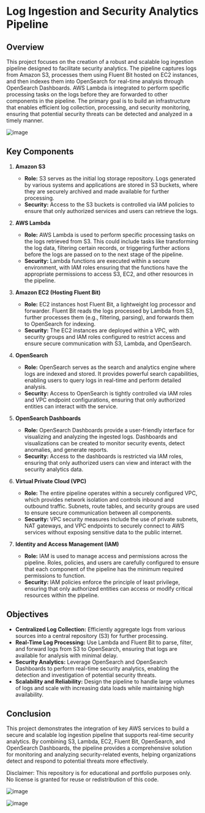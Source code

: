 # Log Ingestion and Security Analytics Pipeline

## Overview

This project focuses on the creation of a robust and scalable log ingestion pipeline designed to facilitate security analytics. The pipeline captures logs from Amazon S3, processes them using Fluent Bit hosted on EC2 instances, and then indexes them into OpenSearch for real-time analysis through OpenSearch Dashboards. AWS Lambda is integrated to perform specific processing tasks on the logs before they are forwarded to other components in the pipeline. The primary goal is to build an infrastructure that enables efficient log collection, processing, and security monitoring, ensuring that potential security threats can be detected and analyzed in a timely manner.

![image](https://github.com/user-attachments/assets/3bdf61d8-994a-4057-a2f7-15b954505a1b)

## Key Components

1. **Amazon S3**
   - **Role:** S3 serves as the initial log storage repository. Logs generated by various systems and applications are stored in S3 buckets, where they are securely archived and made available for further processing.
   - **Security:** Access to the S3 buckets is controlled via IAM policies to ensure that only authorized services and users can retrieve the logs.

2. **AWS Lambda**
   - **Role:** AWS Lambda is used to perform specific processing tasks on the logs retrieved from S3. This could include tasks like transforming the log data, filtering certain records, or triggering further actions before the logs are passed on to the next stage of the pipeline.
   - **Security:** Lambda functions are executed within a secure environment, with IAM roles ensuring that the functions have the appropriate permissions to access S3, EC2, and other resources in the pipeline.

3. **Amazon EC2 (Hosting Fluent Bit)**
   - **Role:** EC2 instances host Fluent Bit, a lightweight log processor and forwarder. Fluent Bit reads the logs processed by Lambda from S3, further processes them (e.g., filtering, parsing), and forwards them to OpenSearch for indexing.
   - **Security:** The EC2 instances are deployed within a VPC, with security groups and IAM roles configured to restrict access and ensure secure communication with S3, Lambda, and OpenSearch.

4. **OpenSearch**
   - **Role:** OpenSearch serves as the search and analytics engine where logs are indexed and stored. It provides powerful search capabilities, enabling users to query logs in real-time and perform detailed analysis.
   - **Security:** Access to OpenSearch is tightly controlled via IAM roles and VPC endpoint configurations, ensuring that only authorized entities can interact with the service.

5. **OpenSearch Dashboards**
   - **Role:** OpenSearch Dashboards provide a user-friendly interface for visualizing and analyzing the ingested logs. Dashboards and visualizations can be created to monitor security events, detect anomalies, and generate reports.
   - **Security:** Access to the dashboards is restricted via IAM roles, ensuring that only authorized users can view and interact with the security analytics data.

6. **Virtual Private Cloud (VPC)**
   - **Role:** The entire pipeline operates within a securely configured VPC, which provides network isolation and controls inbound and outbound traffic. Subnets, route tables, and security groups are used to ensure secure communication between all components.
   - **Security:** VPC security measures include the use of private subnets, NAT gateways, and VPC endpoints to securely connect to AWS services without exposing sensitive data to the public internet.

7. **Identity and Access Management (IAM)**
   - **Role:** IAM is used to manage access and permissions across the pipeline. Roles, policies, and users are carefully configured to ensure that each component of the pipeline has the minimum required permissions to function.
   - **Security:** IAM policies enforce the principle of least privilege, ensuring that only authorized entities can access or modify critical resources within the pipeline.

## Objectives

- **Centralized Log Collection:** Efficiently aggregate logs from various sources into a central repository (S3) for further processing.
- **Real-Time Log Processing:** Use Lambda and Fluent Bit to parse, filter, and forward logs from S3 to OpenSearch, ensuring that logs are available for analysis with minimal delay.
- **Security Analytics:** Leverage OpenSearch and OpenSearch Dashboards to perform real-time security analytics, enabling the detection and investigation of potential security threats.
- **Scalability and Reliability:** Design the pipeline to handle large volumes of logs and scale with increasing data loads while maintaining high availability.

## Conclusion

This project demonstrates the integration of key AWS services to build a secure and scalable log ingestion pipeline that supports real-time security analytics. By combining S3, Lambda, EC2, Fluent Bit, OpenSearch, and OpenSearch Dashboards, the pipeline provides a comprehensive solution for monitoring and analyzing security-related events, helping organizations detect and respond to potential threats more effectively.

Disclaimer: This repository is for educational and portfolio purposes only. No license is granted for reuse or redistribution of this code.

![image](https://github.com/user-attachments/assets/4fa6933c-b611-4b17-b4b2-abdf80a3c4b8)

![image](https://github.com/user-attachments/assets/719fea69-7859-4912-96c9-2d77afa51019)


